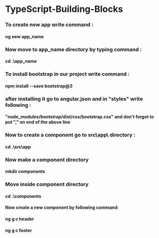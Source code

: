 # TypeScript-Building-Blocks

### To create new app write command :
#### ng new app_name

### Now move to app_name directory by typing command :
#### cd .\app_name

### To install bootstrap in our project write command :
#### npm install --save bootstrap@3

### after installing it go to angular.json and in "styles" write following :
#### "node_modules/bootstrap/dist/css/bootstrap.css" and don't forgot to put "," on end of the above line

### Now to create a component go to src\app\ directory :
#### cd .\src\app

### Now make a component directory
#### mkdir components

### Move inside component directory
#### cd .\components

#### Now create a new component by following command:
#### ng g c header
#### ng g c footer

